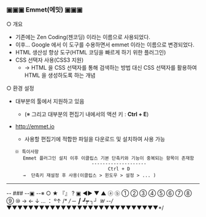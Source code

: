 ### ▣▣▣ Emmet(에밋) ▣▣▣
○ 개요
   - 기존에는 Zen Coding(젠코딩) 이라는 이름으로 사용되었다.
   - 이후... Google 에서 이 도구를 수용하면서 emmet 이라는 이름으로 변경되었다.
   - HTML 생산성 향상 도구(HTML 코딩을 빠르게 하기 위한 플러그인)
   - CSS 선택자 사용(CSS3 지원)
     - → HTML 을 CSS 선택자를 통해 검색하는 방법 대신
       CSS 선택자를 활용하여 HTML 을 생성하도록 하는 개념

○ 환경 설정
   - 대부분의 툴에서 지원하고 있음
     - (※ 그리고 대부분의 편집기 내에서의 액션 키 : **Ctrl + E**)

   - http://emmet.io
     - 사용할 편집기에 적합한 파일을 다운로드 및 설치하여 사용 가능

```
   ※ 특이사항
      Emmet 플러그인 설치 이후 이클립스 기본 단축키와 기능이 중복되는 항목이 존재함
                               --------------------
                                     Ctrl + D
      →  단축키 재설정 후 사용(이클립스 > 윈도우 > 설정 > ... )
```

---
-- ### --▣ --※ ○ ★ 『』 ? ▣ ◀▶ ▼ ▲ ⓐ ⓑ ① ② ③ ④ ⑤ ⑥ ⑦ ⑧ ⑨ ⑩  →   ←  ↓  …  ： º↑ /* */  ─ ┃ ┛┯ ┐┘ ￦
--/*▼▼▼▼▼▼▼▼▼▼▼▼▼▼▼▼▼▼▼▼▼▼▼▼▼▼▼▼*/